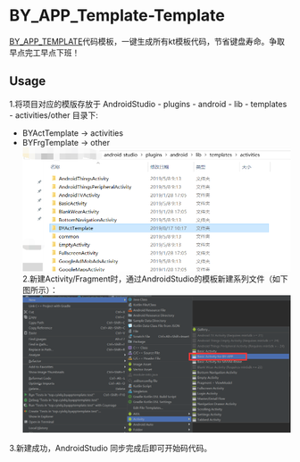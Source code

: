 # BY_APP_Template-Template

[BY_APP_TEMPLATE](https://github.com/cyixlq/BY_APP_TEMPLATE)代码模板，一键生成所有kt模板代码，节省键盘寿命。争取早点完工早点下班！

## Usage

1.将项目对应的模版存放于 AndroidStudio - plugins - android - lib - templates - activities/other 目录下:
* BYActTemplate -> activities
* BYFrgTemplate -> other
![添加Activity插件示例](./screenshots/put.png)
2.新建Activity/Fragment时，通过AndroidStudio的模板新建系列文件（如下图所示）：
![新建Activity示例](./screenshots/create.png)

3.新建成功，AndroidStudio 同步完成后即可开始码代码。
